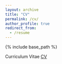 ```yaml
---
layout: archive
title: "CV"
permalink: /cv/
author_profile: true
redirect_from:
  - /resume
---
```


{% include base_path %}

Curriculum Vitae [CV](https://dnollmi.github.io/files/noll_cv_23.pdf)
